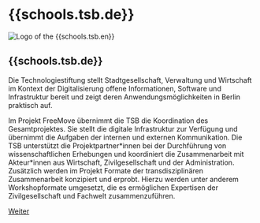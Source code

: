 <div id="tsb" class="component-school border-b-0">

# {{schools.tsb.de}}

<div>

![Logo of the {{schools.tsb.en}}]({{schools.tsb.logo}})

<div>

## {{schools.tsb.de}}

</div>

</div>

Die Technologiestiftung stellt Stadtgesellschaft, Verwaltung und Wirtschaft im Kontext der Digitalisierung offene Informationen, Software und Infrastruktur bereit und zeigt deren Anwendungsmöglichkeiten in Berlin praktisch auf.

Im Projekt FreeMove übernimmt die TSB die Koordination des Gesamtprojektes. Sie stellt die digitale Infrastruktur zur Verfügung und übernimmt die Aufgaben der internen und externen Kommunikation. Die TSB unterstützt die Projektpartner\*innen bei der Durchführung von wissenschaftlichen Erhebungen und koordiniert die Zusammenarbeit mit Akteur\*innen aus Wirtschaft, Zivilgesellschaft und der Administration. Zusätzlich werden im Projekt Formate der transdisziplinären Zusammenarbeit konzipiert und erprobt. Hierzu werden unter anderem Workshopformate umgesetzt, die es ermöglichen Expertisen der Zivilgesellschaft und Fachwelt zusammenzuführen.

<div class="justify-end my-0">
    <a href="/partners/tsb" class="border border-green text-green text-xl py-1 px-4 cursor-pointer hover:bg-green hover:text-white">Weiter</a>
</div>

</div>
